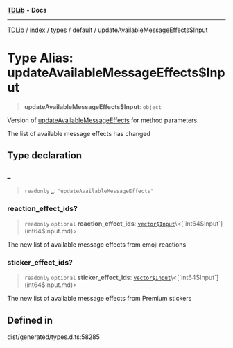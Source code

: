 [**TDLib**](../../../../../../README.md) • **Docs**

***

[TDLib](../../../../../../modules.md) / [index](../../../../../README.md) / [types](../../../README.md) / [default](../README.md) / updateAvailableMessageEffects$Input

# Type Alias: updateAvailableMessageEffects$Input

> **updateAvailableMessageEffects$Input**: `object`

Version of [updateAvailableMessageEffects](updateAvailableMessageEffects.md) for method parameters.

The list of available message effects has changed

## Type declaration

### \_

> `readonly` **\_**: `"updateAvailableMessageEffects"`

### reaction\_effect\_ids?

> `readonly` `optional` **reaction\_effect\_ids**: [`vector$Input`](vector$Input.md)\<[`int64$Input`](int64$Input.md)\>

The new list of available message effects from emoji reactions

### sticker\_effect\_ids?

> `readonly` `optional` **sticker\_effect\_ids**: [`vector$Input`](vector$Input.md)\<[`int64$Input`](int64$Input.md)\>

The new list of available message effects from Premium stickers

## Defined in

dist/generated/types.d.ts:58285
